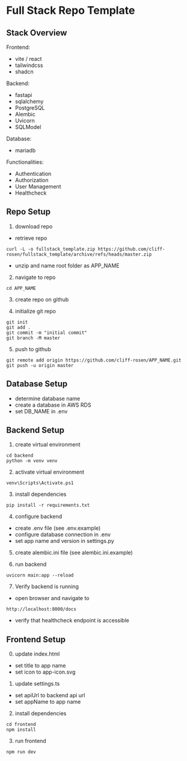 # Full Stack Repo Template

## Stack Overview

Frontend:
- vite / react
- tailwindcss
- shadcn

Backend:
- fastapi
- sqlalchemy
- PostgreSQL
- Alembic
- Uvicorn
- SQLModel

Database:
- mariadb

Functionalities:
- Authentication
- Authorization
- User Management
- Healthcheck

## Repo Setup

1. download repo
- retrieve repo
```
curl -L -o fullstack_template.zip https://github.com/cliff-rosen/fullstack_template/archive/refs/heads/master.zip
```
- unzip and name root folder as APP_NAME

2. navigate to repo
```
cd APP_NAME
```

3. create repo on github

4. initialize git repo
```
git init
git add .
git commit -m "initial commit"
git branch -M master
```

5. push to github
```
git remote add origin https://github.com/cliff-rosen/APP_NAME.git
git push -u origin master
```


## Database Setup
- determine database name
- create a database in AWS RDS
- set DB_NAME in .env

## Backend Setup

1. create virtual environment
```
cd backend
python -m venv venv
```

2. activate virtual environment
```
venv\Scripts\Activate.ps1
```

3. install dependencies
```
pip install -r requirements.txt
```

4. configure backend
- create .env file (see .env.example)
- configure database connection in .env
- set app name and version in settings.py

5. create alembic.ini file (see alembic.ini.example)


6. run backend
```
uvicorn main:app --reload
``` 

7. Verify backend is running
- open browser and navigate to
```
http://localhost:8000/docs
```

- verify that healthcheck endpoint is accessible


## Frontend Setup

0. update index.html
- set title to app name
- set icon to app-icon.svg

1. update settings.ts   
- set apiUrl to backend api url
- set appName to app name

2. install dependencies
```
cd frontend
npm install
```

3. run frontend
```
npm run dev
```

